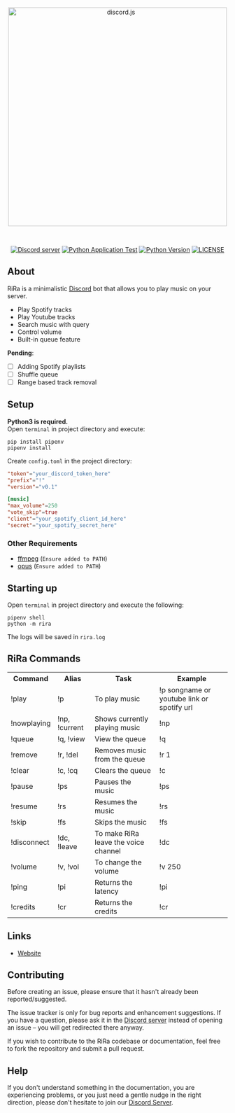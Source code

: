 <div align="center">
  <br />
  <p>
    <a href="https://rira.wtf"><img src="https://i.imgur.com/BVuDXEM.png" width="500" alt="discord.js" /></a>
  </p>
  <br />
  <p>
    <a href="https://discord.gg/aMgWPApkyS"><img src="https://img.shields.io/discord/738109119671566447?color=5865F2&logo=discord&logoColor=white" alt="Discord server" /></a>
    <a href="https://github.com/apratimshukla6/RiRa/actions"><img src="https://github.com/apratimshukla6/RiRa/actions/workflows/python-app.yml/badge.svg" alt="Python Application Test" /></a>
    <a href="https://rira.wtf"><img src="https://img.shields.io/github/pipenv/locked/python-version/apratimshukla6/RiRa" alt="Python Version" /></a>
    <a href="https://github.com/apratimshukla6/RiRa/blob/main/LICENSE"><img src="https://img.shields.io/github/license/apratimshukla6/RiRa" alt="LICENSE" /></a>
  </p>
</div>

## About

RiRa is a minimalistic [Discord](https://discord.com) bot that allows you to play music on your server.

- Play Spotify tracks
- Play Youtube tracks
- Search music with query
- Control volume
- Built-in queue feature

**Pending**:
- [ ] Adding Spotify playlists
- [ ] Shuffle queue
- [ ] Range based track removal

## Setup

**Python3 is required.**  
Open `terminal` in project directory and execute:
```shell
pip install pipenv
pipenv install
```

Create `config.toml` in the project directory:
```toml
"token"="your_discord_token_here"
"prefix"="!"
"version"="v0.1"

[music]
"max_volume"=250
"vote_skip"=true
"client"="your_spotify_client_id_here"
"secret"="your_spotify_secret_here"
```

### Other Requirements

- [ffmpeg](https://www.ffmpeg.org/download.html) (`Ensure added to PATH`)
- [opus](https://opus-codec.org/downloads/) (`Ensure added to PATH`)

## Starting up

Open `terminal` in project directory and execute the following:
```shell
pipenv shell
python -m rira
```

The logs will be saved in `rira.log`

## RiRa Commands

<table>
  <tr>
    <th>Command</th>
    <th>Alias</th>
    <th>Task</th>
    <th>Example</th>
  </tr>
  <tr>
    <td>!play</td>
    <td>!p</td>
    <td>To play music</td>
    <td>!p songname or youtube link or spotify url</td>
  </tr>
  <tr>
    <td>!nowplaying</td>
    <td>!np, !current</td>
    <td>Shows currently playing music</td>
    <td>!np</td>
  </tr>
  <tr>
    <td>!queue</td>
    <td>!q, !view</td>
    <td>View the queue</td>
    <td>!q</td>
  </tr>
  <tr>
    <td>!remove</td>
    <td>!r, !del</td>
    <td>Removes music from the queue</td>
    <td>!r 1</td>
  </tr>
  <tr>
    <td>!clear</td>
    <td>!c, !cq</td>
    <td>Clears the queue</td>
    <td>!c</td>
  </tr>
  <tr>
    <td>!pause</td>
    <td>!ps</td>
    <td>Pauses the music</td>
    <td>!ps</td>
  </tr>
  <tr>
    <td>!resume</td>
    <td>!rs</td>
    <td>Resumes the music</td>
    <td>!rs</td>
  </tr>
  <tr>
    <td>!skip</td>
    <td>!fs</td>
    <td>Skips the music</td>
    <td>!fs</td>
  </tr>
  <tr>
    <td>!disconnect</td>
    <td>!dc, !leave</td>
    <td>To make RiRa leave the voice channel</td>
    <td>!dc</td>
  </tr>
  <tr>
    <td>!volume</td>
    <td>!v, !vol</td>
    <td>To change the volume</td>
    <td>!v 250</td>
  </tr>
  <tr>
    <td>!ping</td>
    <td>!pi</td>
    <td>Returns the latency</td>
    <td>!pi</td>
  </tr>
  <tr>
    <td>!credits</td>
    <td>!cr</td>
    <td>Returns the credits</td>
    <td>!cr</td>
  </tr>
</table>

## Links

- [Website](https://rira.wtf)

## Contributing

Before creating an issue, please ensure that it hasn't already been reported/suggested.

The issue tracker is only for bug reports and enhancement suggestions. If you have a question, please ask it in the [Discord server](https://discord.gg/aMgWPApkyS) instead of opening an issue – you will get redirected there anyway.

If you wish to contribute to the RiRa codebase or documentation, feel free to fork the repository and submit a pull request.

## Help

If you don't understand something in the documentation, you are experiencing problems, or you just need a gentle
nudge in the right direction, please don't hesitate to join our [Discord Server](https://discord.gg/aMgWPApkyS).
